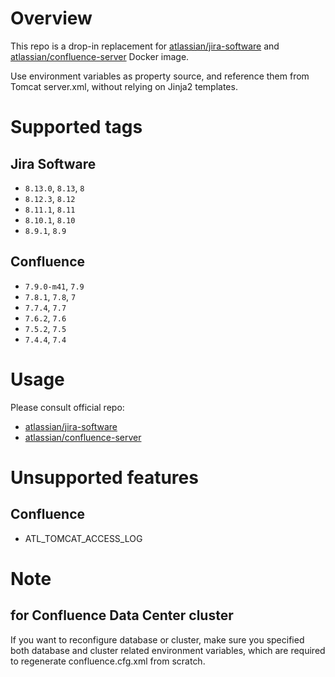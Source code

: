 # Overview

This repo is a drop-in replacement for [atlassian/jira-software](https://hub.docker.com/r/atlassian/jira-software) and [atlassian/confluence-server](https://hub.docker.com/r/atlassian/confluence-server/) Docker image.

Use environment variables as property source, and reference them from Tomcat server.xml, without relying on Jinja2 templates.

# Supported tags

## Jira Software

* `8.13.0`, `8.13`, `8`
* `8.12.3`, `8.12`
* `8.11.1`, `8.11`
* `8.10.1`, `8.10`
* `8.9.1`, `8.9`

## Confluence

* `7.9.0-m41`, `7.9`
* `7.8.1`, `7.8`, `7`
* `7.7.4`, `7.7`
* `7.6.2`, `7.6`
* `7.5.2`, `7.5`
* `7.4.4`, `7.4`

# Usage

Please consult official repo:

* [atlassian/jira-software](https://hub.docker.com/r/atlassian/jira-software/)
* [atlassian/confluence-server](https://hub.docker.com/r/atlassian/confluence-server/)

# Unsupported features

## Confluence

* ATL_TOMCAT_ACCESS_LOG

# Note

## for Confluence Data Center cluster

If you want to reconfigure database or cluster, make sure you specified both database and cluster related environment variables, which are required to regenerate confluence.cfg.xml from scratch.
